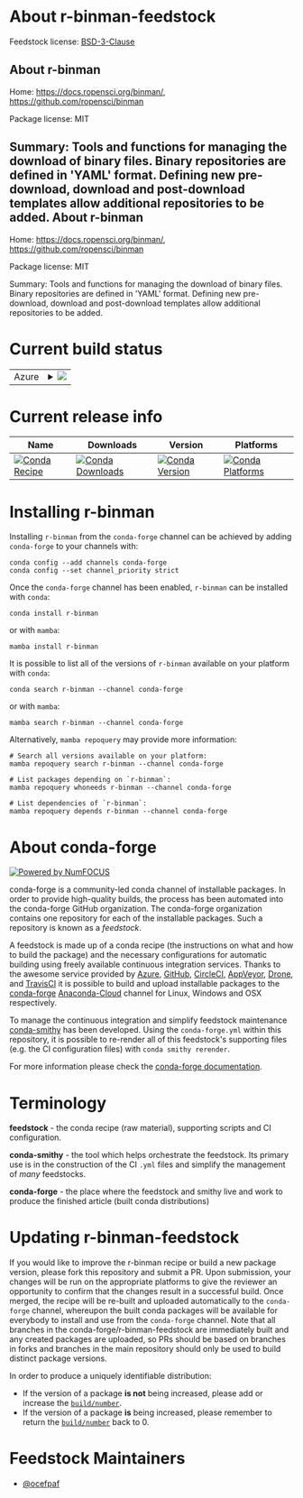About r-binman-feedstock
========================

Feedstock license: [BSD-3-Clause](https://github.com/conda-forge/r-binman-feedstock/blob/main/LICENSE.txt)

About r-binman
--------------

Home: https://docs.ropensci.org/binman/, https://github.com/ropensci/binman

Package license: MIT

Summary: Tools and functions for managing the download of binary files. Binary repositories are defined in 'YAML' format. Defining new pre-download, download and post-download templates allow additional repositories to be added.
About r-binman
--------------

Home: https://docs.ropensci.org/binman/, https://github.com/ropensci/binman

Package license: MIT

Summary: Tools and functions for managing the download of binary files. Binary repositories are defined in 'YAML' format. Defining new pre-download, download and post-download templates allow additional repositories to be added.

Current build status
====================


<table>
    
  <tr>
    <td>Azure</td>
    <td>
      <details>
        <summary>
          <a href="https://dev.azure.com/conda-forge/feedstock-builds/_build/latest?definitionId=13585&branchName=main">
            <img src="https://dev.azure.com/conda-forge/feedstock-builds/_apis/build/status/r-binman-feedstock?branchName=main">
          </a>
        </summary>
        <table>
          <thead><tr><th>Variant</th><th>Status</th></tr></thead>
          <tbody><tr>
              <td>linux_64_r_base4.2</td>
              <td>
                <a href="https://dev.azure.com/conda-forge/feedstock-builds/_build/latest?definitionId=13585&branchName=main">
                  <img src="https://dev.azure.com/conda-forge/feedstock-builds/_apis/build/status/r-binman-feedstock?branchName=main&jobName=linux&configuration=linux%20linux_64_r_base4.2" alt="variant">
                </a>
              </td>
            </tr><tr>
              <td>linux_64_r_base4.3</td>
              <td>
                <a href="https://dev.azure.com/conda-forge/feedstock-builds/_build/latest?definitionId=13585&branchName=main">
                  <img src="https://dev.azure.com/conda-forge/feedstock-builds/_apis/build/status/r-binman-feedstock?branchName=main&jobName=linux&configuration=linux%20linux_64_r_base4.3" alt="variant">
                </a>
              </td>
            </tr><tr>
              <td>osx_64_r_base4.2</td>
              <td>
                <a href="https://dev.azure.com/conda-forge/feedstock-builds/_build/latest?definitionId=13585&branchName=main">
                  <img src="https://dev.azure.com/conda-forge/feedstock-builds/_apis/build/status/r-binman-feedstock?branchName=main&jobName=osx&configuration=osx%20osx_64_r_base4.2" alt="variant">
                </a>
              </td>
            </tr><tr>
              <td>osx_64_r_base4.3</td>
              <td>
                <a href="https://dev.azure.com/conda-forge/feedstock-builds/_build/latest?definitionId=13585&branchName=main">
                  <img src="https://dev.azure.com/conda-forge/feedstock-builds/_apis/build/status/r-binman-feedstock?branchName=main&jobName=osx&configuration=osx%20osx_64_r_base4.3" alt="variant">
                </a>
              </td>
            </tr><tr>
              <td>win_64</td>
              <td>
                <a href="https://dev.azure.com/conda-forge/feedstock-builds/_build/latest?definitionId=13585&branchName=main">
                  <img src="https://dev.azure.com/conda-forge/feedstock-builds/_apis/build/status/r-binman-feedstock?branchName=main&jobName=win&configuration=win%20win_64_" alt="variant">
                </a>
              </td>
            </tr>
          </tbody>
        </table>
      </details>
    </td>
  </tr>
</table>

Current release info
====================

| Name | Downloads | Version | Platforms |
| --- | --- | --- | --- |
| [![Conda Recipe](https://img.shields.io/badge/recipe-r--binman-green.svg)](https://anaconda.org/conda-forge/r-binman) | [![Conda Downloads](https://img.shields.io/conda/dn/conda-forge/r-binman.svg)](https://anaconda.org/conda-forge/r-binman) | [![Conda Version](https://img.shields.io/conda/vn/conda-forge/r-binman.svg)](https://anaconda.org/conda-forge/r-binman) | [![Conda Platforms](https://img.shields.io/conda/pn/conda-forge/r-binman.svg)](https://anaconda.org/conda-forge/r-binman) |

Installing r-binman
===================

Installing `r-binman` from the `conda-forge` channel can be achieved by adding `conda-forge` to your channels with:

```
conda config --add channels conda-forge
conda config --set channel_priority strict
```

Once the `conda-forge` channel has been enabled, `r-binman` can be installed with `conda`:

```
conda install r-binman
```

or with `mamba`:

```
mamba install r-binman
```

It is possible to list all of the versions of `r-binman` available on your platform with `conda`:

```
conda search r-binman --channel conda-forge
```

or with `mamba`:

```
mamba search r-binman --channel conda-forge
```

Alternatively, `mamba repoquery` may provide more information:

```
# Search all versions available on your platform:
mamba repoquery search r-binman --channel conda-forge

# List packages depending on `r-binman`:
mamba repoquery whoneeds r-binman --channel conda-forge

# List dependencies of `r-binman`:
mamba repoquery depends r-binman --channel conda-forge
```


About conda-forge
=================

[![Powered by
NumFOCUS](https://img.shields.io/badge/powered%20by-NumFOCUS-orange.svg?style=flat&colorA=E1523D&colorB=007D8A)](https://numfocus.org)

conda-forge is a community-led conda channel of installable packages.
In order to provide high-quality builds, the process has been automated into the
conda-forge GitHub organization. The conda-forge organization contains one repository
for each of the installable packages. Such a repository is known as a *feedstock*.

A feedstock is made up of a conda recipe (the instructions on what and how to build
the package) and the necessary configurations for automatic building using freely
available continuous integration services. Thanks to the awesome service provided by
[Azure](https://azure.microsoft.com/en-us/services/devops/), [GitHub](https://github.com/),
[CircleCI](https://circleci.com/), [AppVeyor](https://www.appveyor.com/),
[Drone](https://cloud.drone.io/welcome), and [TravisCI](https://travis-ci.com/)
it is possible to build and upload installable packages to the
[conda-forge](https://anaconda.org/conda-forge) [Anaconda-Cloud](https://anaconda.org/)
channel for Linux, Windows and OSX respectively.

To manage the continuous integration and simplify feedstock maintenance
[conda-smithy](https://github.com/conda-forge/conda-smithy) has been developed.
Using the ``conda-forge.yml`` within this repository, it is possible to re-render all of
this feedstock's supporting files (e.g. the CI configuration files) with ``conda smithy rerender``.

For more information please check the [conda-forge documentation](https://conda-forge.org/docs/).

Terminology
===========

**feedstock** - the conda recipe (raw material), supporting scripts and CI configuration.

**conda-smithy** - the tool which helps orchestrate the feedstock.
                   Its primary use is in the construction of the CI ``.yml`` files
                   and simplify the management of *many* feedstocks.

**conda-forge** - the place where the feedstock and smithy live and work to
                  produce the finished article (built conda distributions)


Updating r-binman-feedstock
===========================

If you would like to improve the r-binman recipe or build a new
package version, please fork this repository and submit a PR. Upon submission,
your changes will be run on the appropriate platforms to give the reviewer an
opportunity to confirm that the changes result in a successful build. Once
merged, the recipe will be re-built and uploaded automatically to the
`conda-forge` channel, whereupon the built conda packages will be available for
everybody to install and use from the `conda-forge` channel.
Note that all branches in the conda-forge/r-binman-feedstock are
immediately built and any created packages are uploaded, so PRs should be based
on branches in forks and branches in the main repository should only be used to
build distinct package versions.

In order to produce a uniquely identifiable distribution:
 * If the version of a package **is not** being increased, please add or increase
   the [``build/number``](https://docs.conda.io/projects/conda-build/en/latest/resources/define-metadata.html#build-number-and-string).
 * If the version of a package **is** being increased, please remember to return
   the [``build/number``](https://docs.conda.io/projects/conda-build/en/latest/resources/define-metadata.html#build-number-and-string)
   back to 0.

Feedstock Maintainers
=====================

* [@ocefpaf](https://github.com/ocefpaf/)

